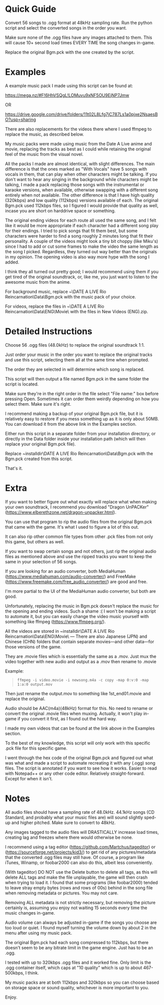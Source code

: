 # Quick Guide

Convert 56 songs to .ogg format at 48kHz sampling rate. Run the python script and select the converted songs in the order you want.

Make sure none of the .ogg files have any images attached to them. This will cause 10+ second load times EVERY TIME the song changes in-game.

Replace the original Bgm.pck with the one created by the script.

# Examples
A example music pack I made using this script can be found at:

https://mega.nz/#F!6HhVSQgL!LOMuvu9xNF5OU9EjNP7Jmw

OR

https://drive.google.com/drive/folders/11t02L8Lfg7jC787Ls1a0pjxe2NsaesBO?usp=sharing

There are also replacements for the videos there where I used ffmpeg to replace the music, as described below.

My music packs were made using music from the Date A Live anime and movie, replacing the tracks as best as I could while retaining the original feel of the music from the visual novel.

All the packs I made are almost identical, with slight differences.
The main difference is that the ones marked as "With Vocals" have 5 songs with vocals in them, that can play when other characters might be talking. If you don't want to hear any singing in the background while characters might be talking, I made a pack replacing those songs with the instrumental or karaoke versions, when available, otherwise swapping with a different song entirely when not available.
The other difference is that I have high quality (320kbps) and low quality (112kbps) versions available of each. The original Bgm.pck used 112kbps files, so I figured I would provide that quality as well, incase you are short on harddrive space or something.

The original ending videos for each route all used the same song, and I felt like it would be more appropriate if each character had a different song play for their endings. I tried to pick songs that fit them best, but some characters were harder to find a song roughly 2 minutes long that fit their personality. A couple of the videos might look a tiny bit choppy (like Miku's) since I had to add or cut some frames to make the video the same length as the song I picked. Regardless, they turned out way better than the originals in my opinion. The opening video is also way more hype with the song I added.

I think they all turned out pretty good; I would recommend using them if you get tired of the original soundtrack, or, like me, you just want to listen to the awesome music from the anime.

For background music, replace ~\DATE A LIVE Rio Reincarnation\Data\Bgm.pck with the music pack of your choice.

For videos, replace the files in ~\DATE A LIVE Rio Reincarnation\Data\ENG\Movie\ with the files in New Videos (ENG).zip.

# Detailed Instructions

Choose 56 .ogg files (48.0kHz) to replace the original soundtrack 1:1.

Just order your music in the order you want to replace the original tracks and use this script, selecting them all at the same time when prompted.

The order they are selected in will determine which song is replaced.

This script will then output a file named Bgm.pck in the same folder the script is located.

Make sure they're in the right order in the file select "File name:" box before pressing Open. Sometimes it can order them weirdly depending on how you select them. Make sure it's right.

I recommend making a backup of your original Bgm.pck file, but it is relatively easy to restore if you mess something up as it is only about 50MB. You can download it from the above link in the Examples section.

Either run this script in a separate folder from your installation directory, or directly in the Data folder inside your installation path (which will then replace your original Bgm.pck file).

Replace ~installdir\DATE A LIVE Rio Reincarnation\Data\Bgm.pck with the Bgm.pck created from this script.

That's it.


# Extra

If you want to better figure out what exactly will replace what when making your own soundtrack, I recommend you download "Dragon UnPACKer" (https://www.elberethzone.net/dragon-unpacker.html).

You can use that program to rip the audio files from the original Bgm.pck that came with the game. It's what I used to figure a lot of this out.

It can also rip other common file types from other .pck files from not only this game, but others as well.

If you want to swap certain songs and not others, just rip the original audio files as mentioned above and use the ripped tracks you want to keep the same in your selection of 56 songs.

If you are looking for an audio converter, both MediaHuman (https://www.mediahuman.com/audio-converter/) and FreeMake (https://www.freemake.com/free_audio_converter/) are good and free.

I'm more partial to the UI of the MediaHuman audio converter, but both are good.

Unfortunately, replacing the music in Bgm.pck doesn't replace the music for the opening and ending videos. Such a shame :(
I won't be making a script to automate it, but you can easily change the video music yourself with something like ffmpeg (https://www.ffmpeg.org/).

All the videos are stored in ~installdir\DATE A LIVE Rio Reincarnation\Data\ENG\Movie\       — There are also Japanese (JPN) and Chinese (CHN) folders that contain separate movies—and other data—for those versions of the game.

They are .movie files which is essentially the same as a .mov. Just mux the video together with new audio and output as a .mov then rename to .movie

Example:
>`ffmpeg -i video.movie -i newsong.m4a -c copy -map 0:v:0 -map 1:a:0 output.mov`

Then just rename the output.mov to something like 1st_end01.movie and replace the original.

Audio should be AAC(m4a)(48kHz) format for this. No need to rename or convert the original .movie files when muxing. Actually, it won't play in-game if you convert it first, as I found out the hard way.

I made my own videos that can be found at the link above in the Examples section.

To the best of my knowledge, this script will only work with this specific .pck file for this specific game.

I went through the hex code of the original Bgm.pck and figured out what was what and made a script to automate recreating it with any (.ogg) song files.
The script is annotated if you want to see how it works. Easier to read with Notepad++ or any other code editor. Relatively straight-forward. Except for when it isn't.


# Notes
All audio files should have a sampling rate of 48.0kHz. 44.1kHz songs (CD Standard, and probably what your music files are) will sound slightly sped-up and higher pitched. Make sure to convert to 48kHz.

Any images tagged to the audio files will DRASTICALLY increase load times, creating lag and freezes where there would otherwise be none.

I recommend using a tag editor (https://github.com/Martchus/tageditor) or (https://sourceforge.net/projects/kid3/) to get rid of any pictures/metadata that the converted .ogg files may still have. Of course, a program like iTunes, Winamp, or foobar2000 can also do this, albeit less conveniently.

(With tageditor) DO NOT use the Delete button to delete all tags, as this will delete ALL tags and make the file unplayable, the game will then crash when trying to load it.
I found that some programs (like foobar2000) tended to leave stray empty bytes (rows and rows of 00s) behind in the song file when removing metadata or pictures. You may not care.

Removing ALL metadata is not strictly necessary, but removing the picture certainly is, assuming you enjoy not waiting 15 seconds every time the music changes in-game.

Audio volume can always be adjusted in-game if the songs you choose are too loud or quiet. I found myself turning the volume down by about 2 in the menu after using my music pack.

The original Bgm.pck had each song compressed to 112kbps, but there doesn't seem to be any bitrate limit in the game engine. Just has to be an .ogg.

I tested with up to 320kbps .ogg files and it worked fine. Only limit is the .ogg container itself, which caps at "10 quality" which is up to about 467-500kbps, I think.

My music packs are at both 112kbps and 320kbps so you can choose based on storage space or sound quality, whichever is more important to you.

Enjoy.
